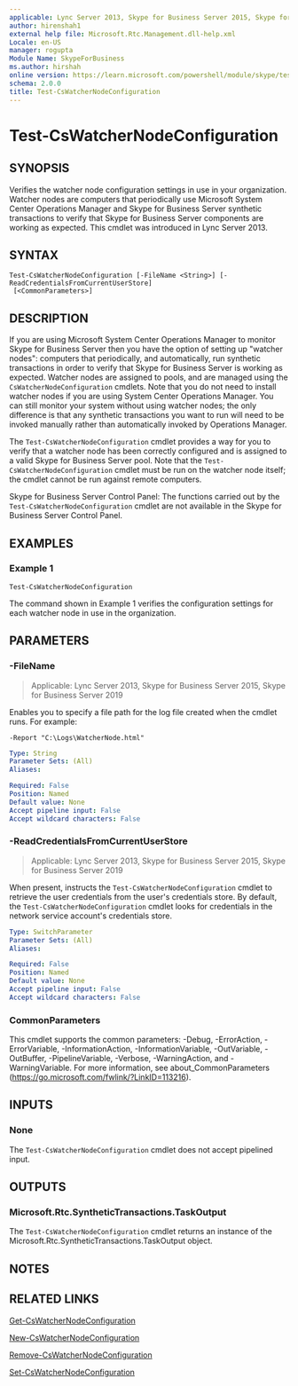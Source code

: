 ```yaml
---
applicable: Lync Server 2013, Skype for Business Server 2015, Skype for Business Server 2019
author: hirenshah1
external help file: Microsoft.Rtc.Management.dll-help.xml
Locale: en-US
manager: rogupta
Module Name: SkypeForBusiness
ms.author: hirshah
online version: https://learn.microsoft.com/powershell/module/skype/test-cswatchernodeconfiguration
schema: 2.0.0
title: Test-CsWatcherNodeConfiguration
---
```


# Test-CsWatcherNodeConfiguration

## SYNOPSIS
Verifies the watcher node configuration settings in use in your organization.
Watcher nodes are computers that periodically use Microsoft System Center Operations Manager and Skype for Business Server synthetic transactions to verify that Skype for Business Server components are working as expected.
This cmdlet was introduced in Lync Server 2013.


## SYNTAX

```
Test-CsWatcherNodeConfiguration [-FileName <String>] [-ReadCredentialsFromCurrentUserStore]
 [<CommonParameters>]
```

## DESCRIPTION
If you are using Microsoft System Center Operations Manager to monitor Skype for Business Server then you have the option of setting up "watcher nodes": computers that periodically, and automatically, run synthetic transactions in order to verify that Skype for Business Server is working as expected.
Watcher nodes are assigned to pools, and are managed using the `CsWatcherNodeConfiguration` cmdlets.
Note that you do not need to install watcher nodes if you are using System Center Operations Manager.
You can still monitor your system without using watcher nodes; the only difference is that any synthetic transactions you want to run will need to be invoked manually rather than automatically invoked by Operations Manager.

The `Test-CsWatcherNodeConfiguration` cmdlet provides a way for you to verify that a watcher node has been correctly configured and is assigned to a valid Skype for Business Server pool.
Note that the `Test-CsWatcherNodeConfiguration` cmdlet must be run on the watcher node itself; the cmdlet cannot be run against remote computers.

Skype for Business Server Control Panel: The functions carried out by the `Test-CsWatcherNodeConfiguration` cmdlet are not available in the Skype for Business Server Control Panel.


## EXAMPLES

### Example 1
```
Test-CsWatcherNodeConfiguration
```

The command shown in Example 1 verifies the configuration settings for each watcher node in use in the organization.


## PARAMETERS

### -FileName

> Applicable: Lync Server 2013, Skype for Business Server 2015, Skype for Business Server 2019

Enables you to specify a file path for the log file created when the cmdlet runs.
For example:

`-Report "C:\Logs\WatcherNode.html"`

```yaml
Type: String
Parameter Sets: (All)
Aliases:

Required: False
Position: Named
Default value: None
Accept pipeline input: False
Accept wildcard characters: False
```

### -ReadCredentialsFromCurrentUserStore

> Applicable: Lync Server 2013, Skype for Business Server 2015, Skype for Business Server 2019

When present, instructs the `Test-CsWatcherNodeConfiguration` cmdlet to retrieve the user credentials from the user's credentials store.
By default, the `Test-CsWatcherNodeConfiguration` cmdlet looks for credentials in the network service account's credentials store.


```yaml
Type: SwitchParameter
Parameter Sets: (All)
Aliases:

Required: False
Position: Named
Default value: None
Accept pipeline input: False
Accept wildcard characters: False
```

### CommonParameters
This cmdlet supports the common parameters: -Debug, -ErrorAction, -ErrorVariable, -InformationAction, -InformationVariable, -OutVariable, -OutBuffer, -PipelineVariable, -Verbose, -WarningAction, and -WarningVariable. For more information, see about_CommonParameters (https://go.microsoft.com/fwlink/?LinkID=113216).

## INPUTS

### None
The `Test-CsWatcherNodeConfiguration` cmdlet does not accept pipelined input.

## OUTPUTS

### Microsoft.Rtc.SyntheticTransactions.TaskOutput
The `Test-CsWatcherNodeConfiguration` cmdlet returns an instance of the Microsoft.Rtc.SyntheticTransactions.TaskOutput object.

## NOTES

## RELATED LINKS

[Get-CsWatcherNodeConfiguration](Get-CsWatcherNodeConfiguration.md)

[New-CsWatcherNodeConfiguration](New-CsWatcherNodeConfiguration.md)

[Remove-CsWatcherNodeConfiguration](Remove-CsWatcherNodeConfiguration.md)

[Set-CsWatcherNodeConfiguration](Set-CsWatcherNodeConfiguration.md)
